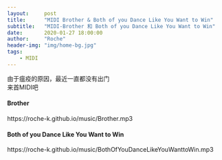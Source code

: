 ```yaml
---
layout:     post
title:      "MIDI Brother & Both of you Dance Like You Want to Win"
subtitle:   "MIDI-Brother 和 Both of you Dance Like You Want to Win"
date:       2020-01-27 18:00:00
author:     "Roche" 
header-img: "img/home-bg.jpg" 
tags:
    - MIDI 
---
```


由于瘟疫的原因，最近一直都没有出门   
来首MIDI吧
  
#### Brother

<p>https://roche-k.github.io/music/Brother.mp3</p>  

#### Both of you Dance Like You Want to Win

<p>https://roche-k.github.io/music/BothOfYouDanceLikeYouWanttoWin.mp3</p>
